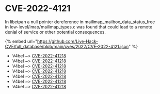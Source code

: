 # CVE-2022-4121

In libetpan a null pointer dereference in mailimap_mailbox_data_status_free in low-level/imap/mailimap_types.c was found that could lead to a remote denial of service or other potential consequences.

{% embed url="https://github.com/Live-Hack-CVE/full_database/blob/main/cves/2022/CVE-2022-4121.json" %}


* V4bel ~> [CVE-2022-41218](https://www.alice-snow.ru/2022/database/cve-2022-4121/cve-2022-41218-v4bel)
* V4bel ~> [CVE-2022-41218](https://www.alice-snow.ru/2022/database/cve-2022-4121/cve-2022-41218-v4bel)
* V4bel ~> [CVE-2022-41218](https://www.alice-snow.ru/2022/database/cve-2022-4121/cve-2022-41218-v4bel)
* V4bel ~> [CVE-2022-41218](https://www.alice-snow.ru/2022/database/cve-2022-4121/cve-2022-41218-v4bel)
* V4bel ~> [CVE-2022-41218](https://www.alice-snow.ru/2022/database/cve-2022-4121/cve-2022-41218-v4bel)
* V4bel ~> [CVE-2022-41218](https://www.alice-snow.ru/2022/database/cve-2022-4121/cve-2022-41218-v4bel)
* V4bel ~> [CVE-2022-41218](https://www.alice-snow.ru/2022/database/cve-2022-4121/cve-2022-41218-v4bel)